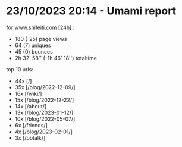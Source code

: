 # 23/10/2023 20:14 - Umami report
for www.shifeiti.com [24h] :

 - 180 (-25) page views
 - 64 (7) uniques
 - 45 (0) bounces
 - 2h 32' 58'' (-1h 46' 18'') totaltime


top 10 urls:
 - 44x [/]
 - 35x [/blog/2022-12-09/]
 - 16x [/wiki/]
 - 15x [/blog/2022-12-22/]
 - 14x [/about/]
 - 13x [/blog/2023-01-12/]
 - 10x [/blog/2022-05-07/]
 - 6x [/friends/]
 - 4x [/blog/2023-02-01/]
 - 3x [/bbtalk/]


